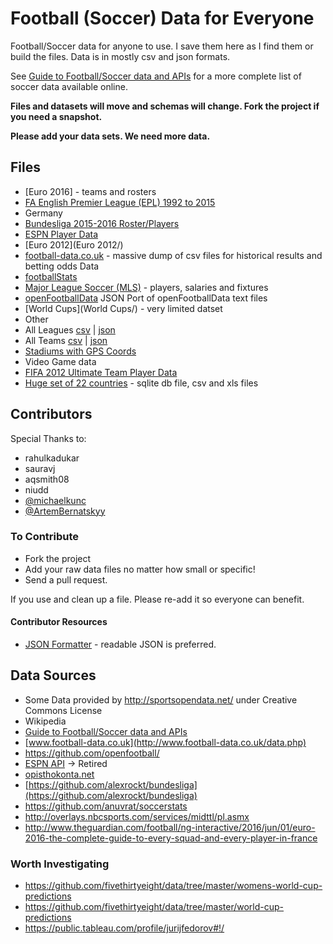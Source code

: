 Football (Soccer) Data for Everyone
============

Football/Soccer data for anyone to use. I save them here as I find them or build the files. Data is in mostly csv and json formats.

See [Guide to Football/Soccer data and APIs](http://www.jokecamp.com/blog/guide-to-football-and-soccer-data-and-apis/) for a more complete list of soccer data available online.

**Files and datasets will move and schemas will change. Fork the project if you need a snapshot.**

**Please add your data sets. We need more data.**

## Files

- [Euro 2016] - teams and rosters
- [FA English Premier League (EPL) 1992 to 2015](EPL%201992%20-%202015)
- Germany
 - [Bundesliga 2015-2016 Roster/Players](Germany/bundesliga-2015-2016-rosters.json)
- [ESPN Player Data](espn/)
- [Euro 2012](Euro 2012/)
- [football-data.co.uk](football-data.co.uk) - massive dump of csv files for historical results and betting odds Data
- [footballStats](footballStats)
- [Major League Soccer (MLS)](MLS/) - players, salaries and fixtures
- [openFootballData](openFootballData) JSON Port of openFootballData text files
- [World Cups](World Cups/) - very limited datset
- Other
 - All Leagues [csv](other/leagues.csv) | [json](other/leagues.json)
 - All Teams [csv](other/teams.csv) | [json](other/teams.json)
 - [Stadiums with GPS Coords](other/stadiums-with-GPS-coordinates.csv)
- Video Game data
 -  [FIFA 2012 Ultimate Team Player Data](video-game-data/fifa-soccer-12-ultimate-team-data-player-database.csv)
- [Huge set of 22 countries](https://github.com/jokecamp/FootballData/tree/master/Football-results%20(22%20countries)) - sqlite db file, csv and xls files

## Contributors

Special Thanks to:

- rahulkadukar
- sauravj
- aqsmith08
- niudd
- [@michaelkunc](https://github.com/michaelkunc)
- [@ArtemBernatskyy](https://github.com/ArtemBernatskyy)


### To Contribute

- Fork the project
- Add your raw data files no matter how small or specific!
- Send a pull request.

If you use and clean up a file. Please re-add it so everyone can benefit.

#### Contributor Resources

- [JSON Formatter](https://jsonformatter.curiousconcept.com/) - readable JSON is preferred.

## Data Sources

- Some Data provided by http://sportsopendata.net/ under Creative Commons License
- Wikipedia
- [Guide to Football/Soccer data and APIs](http://www.jokecamp.com/blog/guide-to-football-and-soccer-data-and-apis/)
- [www.football-data.co.uk](http://www.football-data.co.uk/data.php)
- <https://github.com/openfootball/>
- [ESPN API](http://developer.espn.com/blog/read/publicretirement) -> Retired
- [opisthokonta.net](http://opisthokonta.net/?cat=34)
- [https://github.com/alexrockt/bundesliga](https://github.com/alexrockt/bundesliga)
- <https://github.com/anuvrat/soccerstats>
- <http://overlays.nbcsports.com/services/midttl/pl.asmx>
- <http://www.theguardian.com/football/ng-interactive/2016/jun/01/euro-2016-the-complete-guide-to-every-squad-and-every-player-in-france>

### Worth Investigating

- https://github.com/fivethirtyeight/data/tree/master/womens-world-cup-predictions
- https://github.com/fivethirtyeight/data/tree/master/world-cup-predictions
- https://public.tableau.com/profile/jurijfedorov#!/
